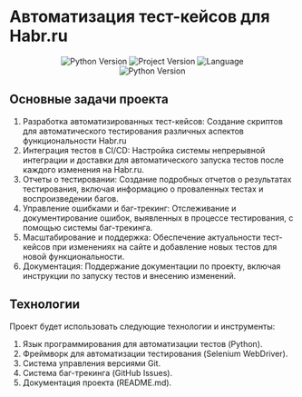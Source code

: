 # Автоматизация тест-кейсов для Habr.ru

<p align="center">
   <img src="https://img.shields.io/badge/python-3.8-green" alt="Python Version">
   <img src="https://img.shields.io/badge/version-v1.0b-lightgrey" alt="Project Version">
   <img src="https://img.shields.io/badge/language-ru-blue" alt="Language">
  <br>
  <img src="https://img.shields.io/badge/selenium-4.17.2-green" alt="Python Version">
</p>

## Основные задачи проекта
1. Разработка автоматизированных тест-кейсов: Создание скриптов для автоматического тестирования различных аспектов функциональности Habr.ru
2. Интеграция тестов в CI/CD: Настройка системы непрерывной интеграции и доставки для автоматического запуска тестов после каждого изменения на Habr.ru.
3. Отчеты о тестировании: Создание подробных отчетов о результатах тестирования, включая информацию о проваленных тестах и воспроизведении багов.
4. Управление ошибками и баг-трекинг: Отслеживание и документирование ошибок, выявленных в процессе тестирования, с помощью системы баг-трекинга.
5. Масштабирование и поддержка: Обеспечение актуальности тест-кейсов при изменениях на сайте и добавление новых тестов для новой функциональности.
6. Документация: Поддержание документации по проекту, включая инструкции по запуску тестов и внесению изменений.

## Технологии
Проект будет использовать следующие технологии и инструменты:

1. Язык программирования для автоматизации тестов (Python).
2. Фреймворк для автоматизации тестирования (Selenium WebDriver).
3. Система управления версиями Git.
4. Система баг-трекинга (GitHub Issues).
5. Документация проекта (README.md).
